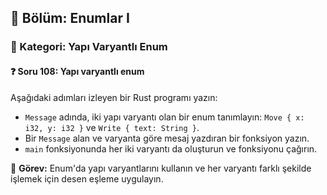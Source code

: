 ## 📘 Bölüm: Enumlar I  
### 🔹 Kategori: Yapı Varyantlı Enum  
#### ❓ Soru 108: Yapı varyantlı enum

Aşağıdaki adımları izleyen bir Rust programı yazın:

- `Message` adında, iki yapı varyantı olan bir enum tanımlayın: `Move { x: i32, y: i32 }` ve `Write { text: String }`.
- Bir `Message` alan ve varyanta göre mesaj yazdıran bir fonksiyon yazın.
- `main` fonksiyonunda her iki varyantı da oluşturun ve fonksiyonu çağırın.

🔧 **Görev:** Enum'da yapı varyantlarını kullanın ve her varyantı farklı şekilde işlemek için desen eşleme uygulayın.

